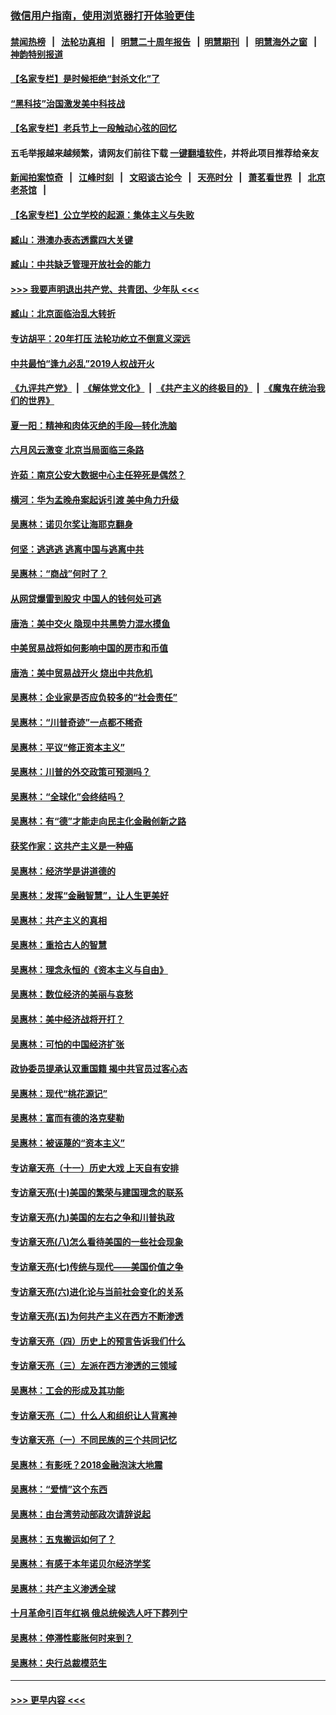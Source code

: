 ### [微信用户指南，使用浏览器打开体验更佳](https://github.com/gfw-breaker/banned-news1/blob/master/indexes/wechat-guide.md?t=0)
#### [禁闻热榜](热点新闻.md?t=0)  &nbsp;&nbsp;|&nbsp;&nbsp; [法轮功真相](https://github.com/gfw-breaker/truth/blob/master/README.md?t=0) &nbsp;&nbsp;|&nbsp;&nbsp; [明慧二十周年报告](https://github.com/gfw-breaker/mh-reports/blob/master/README.md?t=0) &nbsp;&nbsp;|&nbsp;&nbsp;[明慧期刊](https://github.com/gfw-breaker/mh-qikan) &nbsp;&nbsp;|&nbsp;&nbsp; [明慧海外之窗](https://github.com/gfw-breaker/mh-news/blob/master/README.md?t=0) &nbsp;&nbsp;|&nbsp;&nbsp; [神韵特别报道](https://github.com/gfw-breaker/mh-news/blob/master/shenyun.md?t=0)
#### [【名家专栏】是时候拒绝“封杀文化”了](../pages/nsc423/n11814093.md?t=02091722) 
#### [“黑科技”治国激发美中科技战](../pages/nsc423/n11638056.md?t=02091722) 
#### [【名家专栏】老兵节上一段触动心弦的回忆](../pages/nsc423/n11646016.md?t=02091722) 
#### 五毛举报越来越频繁，请网友们前往下载 [一键翻墙软件](https://github.com/gfw-breaker/ssr-accounts)，并将此项目推荐给亲友
#### [新闻拍案惊奇](https://github.com/gfw-breaker/banned-news1/blob/master/pages/link4.md) &nbsp;&nbsp;|&nbsp;&nbsp; [江峰时刻](https://github.com/gfw-breaker/banned-news1/blob/master/pages/link4.md) &nbsp;&nbsp;|&nbsp;&nbsp; [文昭谈古论今](https://github.com/gfw-breaker/banned-news1/blob/master/pages/link4.md) &nbsp;&nbsp;|&nbsp;&nbsp; [天亮时分](https://github.com/gfw-breaker/banned-news1/blob/master/pages/link4.md) &nbsp;&nbsp;|&nbsp;&nbsp; [萧茗看世界](https://github.com/gfw-breaker/banned-news1/blob/master/pages/link4.md) &nbsp;&nbsp;|&nbsp;&nbsp; [北京老茶馆](https://github.com/gfw-breaker/banned-news1/blob/master/pages/link4.md) &nbsp;&nbsp;|&nbsp;&nbsp; 
#### [【名家专栏】公立学校的起源：集体主义与失败](../pages/nsc423/n11601833.md?t=02091722) 
#### [臧山：港澳办表态透露四大关键](../pages/nsc423/n11421628.md?t=02091722) 
#### [臧山：中共缺乏管理开放社会的能力](../pages/nsc423/n11407457.md?t=02091722) 
#### [>>> 我要声明退出共产党、共青团、少年队 <<<](https://github.com/begood0513/goodnews/blob/master/quit/letter.md) 
#### [臧山：北京面临治乱大转折](../pages/nsc423/n11406895.md?t=02091722) 
#### [专访胡平：20年打压 法轮功屹立不倒意义深远](../pages/nsc423/n11398800.md?t=02091722) 
#### [中共最怕“逢九必乱”2019人权战开火](../pages/nsc423/n11385248.md?t=02091722) 
#### [《九评共产党》](https://github.com/begood0513/9ping.md/blob/master/README.md) &nbsp;|&nbsp; [《解体党文化》](../../../../jtdwh.md/blob/master/README.md)  &nbsp;|&nbsp; [《共产主义的终极目的》](../../../../gczydzjmd.md/blob/master/README.md) &nbsp;|&nbsp; [《魔鬼在统治我们的世界》](../../../../mgztzwmdsj.md/blob/master/README.md) 
#### [夏一阳：精神和肉体灭绝的手段—转化洗脑](../pages/nsc423/n11368250.md?t=02091722) 
#### [六月风云激变 北京当局面临三条路](../pages/nsc423/n11313668.md?t=02091722) 
#### [许茹：南京公安大数据中心主任猝死是偶然？](../pages/nsc423/n11064744.md?t=02091722) 
#### [横河：华为孟晚舟案起诉引渡 美中角力升级](../pages/nsc423/n11027230.md?t=02091722) 
#### [吴惠林：诺贝尔奖让海耶克翻身](../pages/nsc423/n10890049.md?t=02091722) 
#### [何坚：逃逃逃 逃离中国与逃离中共](../pages/nsc423/n10592891.md?t=02091722) 
#### [吴惠林：“商战”何时了？](../pages/nsc423/n10573558.md?t=02091722) 
#### [从网贷爆雷到股灾 中国人的钱何处可逃](../pages/nsc423/n10572800.md?t=02091722) 
#### [唐浩：美中交火 隐现中共黑势力混水摸鱼](../pages/nsc423/n10544040.md?t=02091722) 
#### [中美贸易战将如何影响中国的房市和币值](../pages/nsc423/n10543697.md?t=02091722) 
#### [唐浩：美中贸易战开火 烧出中共危机](../pages/nsc423/n10540126.md?t=02091722) 
#### [吴惠林：企业家是否应负较多的“社会责任”](../pages/nsc423/n10535022.md?t=02091722) 
#### [吴惠林：“川普奇迹”一点都不稀奇](../pages/nsc423/n10512808.md?t=02091722) 
#### [吴惠林：平议“修正资本主义”](../pages/nsc423/n10495724.md?t=02091722) 
#### [吴惠林：川普的外交政策可预测吗？](../pages/nsc423/n10462387.md?t=02091722) 
#### [吴惠林：“全球化”会终结吗？](../pages/nsc423/n10452838.md?t=02091722) 
#### [吴惠林：有“德”才能走向民主化金融创新之路](../pages/nsc423/n10432292.md?t=02091722) 
#### [获奖作家：这共产主义是一种癌](../pages/nsc423/n10431541.md?t=02091722) 
#### [吴惠林：经济学是讲道德的](../pages/nsc423/n10398014.md?t=02091722) 
#### [吴惠林：发挥“金融智慧”，让人生更美好](../pages/nsc423/n10375019.md?t=02091722) 
#### [吴惠林：共产主义的真相](../pages/nsc423/n10351394.md?t=02091722) 
#### [吴惠林：重拾古人的智慧](../pages/nsc423/n10337691.md?t=02091722) 
#### [吴惠林：理念永恒的《资本主义与自由》](../pages/nsc423/n10316274.md?t=02091722) 
#### [吴惠林：数位经济的美丽与哀愁](../pages/nsc423/n10292946.md?t=02091722) 
#### [吴惠林：美中经济战将开打？](../pages/nsc423/n10258825.md?t=02091722) 
#### [吴惠林：可怕的中国经济扩张](../pages/nsc423/n10219147.md?t=02091722) 
#### [政协委员提承认双重国籍 揭中共官员过客心态](../pages/nsc423/n10208809.md?t=02091722) 
#### [吴惠林：现代“桃花源记”](../pages/nsc423/n10185234.md?t=02091722) 
#### [吴惠林：富而有德的洛克斐勒](../pages/nsc423/n10142264.md?t=02091722) 
#### [吴惠林：被诬蔑的“资本主义”](../pages/nsc423/n10124816.md?t=02091722) 
#### [专访章天亮（十一）历史大戏 上天自有安排](../pages/nsc423/n10094905.md?t=02091722) 
#### [专访章天亮(十)美国的繁荣与建国理念的联系](../pages/nsc423/n10094899.md?t=02091722) 
#### [专访章天亮(九)美国的左右之争和川普执政](../pages/nsc423/n10094889.md?t=02091722) 
#### [专访章天亮(八)怎么看待美国的一些社会现象](../pages/nsc423/n10094857.md?t=02091722) 
#### [专访章天亮(七)传统与现代——美国价值之争](../pages/nsc423/n10093140.md?t=02091722) 
#### [专访章天亮(六)进化论与当前社会变化的关系](../pages/nsc423/n10092036.md?t=02091722) 
#### [专访章天亮(五)为何共产主义在西方不断渗透](../pages/nsc423/n10083620.md?t=02091722) 
#### [专访章天亮（四）历史上的预言告诉我们什么](../pages/nsc423/n10083606.md?t=02091722) 
#### [专访章天亮（三）左派在西方渗透的三领域](../pages/nsc423/n10081115.md?t=02091722) 
#### [吴惠林：工会的形成及其功能](../pages/nsc423/n10080633.md?t=02091722) 
#### [专访章天亮（二）什么人和组织让人背离神](../pages/nsc423/n10076637.md?t=02091722) 
#### [专访章天亮（一）不同民族的三个共同记忆](../pages/nsc423/n10074188.md?t=02091722) 
#### [吴惠林：有影呒？2018金融泡沫大地震](../pages/nsc423/n10040534.md?t=02091722) 
#### [吴惠林：“爱情”这个东西](../pages/nsc423/n10019423.md?t=02091722) 
#### [吴惠林：由台湾劳动部政次请辞说起](../pages/nsc423/n9979679.md?t=02091722) 
#### [吴惠林：五鬼搬运如何了？](../pages/nsc423/n9925338.md?t=02091722) 
#### [吴惠林：有感于本年诺贝尔经济学奖](../pages/nsc423/n9871883.md?t=02091722) 
#### [吴惠林：共产主义渗透全球](../pages/nsc423/n9812748.md?t=02091722) 
#### [十月革命引百年红祸 俄总统候选人吁下葬列宁](../pages/nsc423/n9810182.md?t=02091722) 
#### [吴惠林：停滞性膨胀何时来到？](../pages/nsc423/n9764136.md?t=02091722) 
#### [吴惠林：央行总裁模范生](../pages/nsc423/n9728134.md?t=02091722) 

----
#### [ >>> 更早内容 <<< ](../indexes/nsc423-earlier.md)
